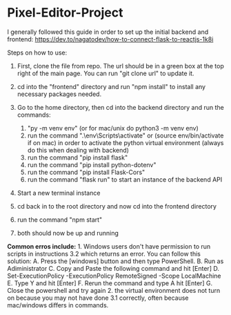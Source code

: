 # Pixel-Editor-Project

I generally followed this guide in order to set up the initial backend and frontend: https://dev.to/nagatodev/how-to-connect-flask-to-reactjs-1k8i

Steps on how to use:

1. First, clone the file from repo. The url should be in a green box at the top right of the main page. You can run "git clone url" to update it.

2. cd into the "frontend" directory and run "npm install" to install any necessary packages needed.

3. Go to the home directory, then cd into the backend directory and run the commands:
    1. "py -m venv env" (or for mac/unix do python3 -m venv env)
    2. run the command ".\env\Scripts\activate"  or (source env/bin/activate if on mac) in order to activate the python virtual environment (always do this when dealing with backend)
    3. run the command "pip install flask"
    4. run the command "pip install python-dotenv"
    5. run the command "pip install Flask-Cors"
    6. run the command "flask run" to start an instance of the backend API

6. Start a new terminal instance

5. cd back in to the root directory and now cd into the frontend directory

6. run the command "npm start"

7. both should now be up and running

**Common erros include:**
    1. Windows users don't have permission to run scripts in instructions 3.2 which returns an error. You can follow this solution:
        A. Press the [windows] button and then type PowerShell.
        B. Run as Adiministrator
        C. Copy and Paste the following command and hit [Enter]
        D. Set-ExecutionPolicy -ExecutionPolicy RemoteSigned -Scope LocalMachine
        E. Type Y and hit [Enter]
        F. Rerun the command and type A hit [Enter]
        G. Close the powershell and try again
    2. the virtual environment does not turn on because you may not have done 3.1 correctly, often because mac/windows differs in commands.
